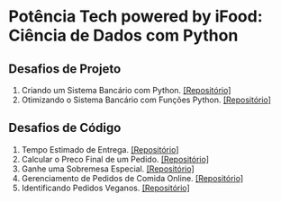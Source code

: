 # Potência Tech powered by iFood: Ciência de Dados com Python
## Desafios de Projeto
1. Criando um Sistema Bancário com Python. [[Repositório]](https://github.com/bluee-bluue/PotenciaTechPython_iFood/tree/main/Desafios%20de%20Projeto/Criando%20um%20Sistema%20Bancario%20com%20Python)
2. Otimizando o Sistema Bancário com Funções Python. [[Repositório]](https://github.com/bluee-bluue/PotenciaTechPython_iFood/tree/main/Desafios%20de%20Projeto/Otimizando%20o%20Sistema%20Bancario%20com%20Funcoes%20Python)

## Desafios de Código
1. Tempo Estimado de Entrega. [[Repositório]](https://github.com/bluee-bluue/PotenciaTechPython_iFood/tree/main/Desafios%20de%20Codigo/Tempo%20Estimado%20de%20Entrega)
2. Calcular o Preco Final de um Pedido. [[Repositório]](https://github.com/bluee-bluue/PotenciaTechPython_iFood/tree/main/Desafios%20de%20Codigo/Calcular%20o%20Preco%20Final%20de%20um%20Pedido)
3. Ganhe uma Sobremesa Especial. [[Repositório]](https://github.com/bluee-bluue/PotenciaTechPython_iFood/tree/main/Desafios%20de%20Codigo/Ganhe%20uma%20Sobremesa%20Especial)
4. Gerenciamento de Pedidos de Comida Online. [[Repositório]](https://github.com/bluee-bluue/PotenciaTechPython_iFood/tree/main/Desafios%20de%20Codigo/Gerenciamento%20de%20Pedidos%20de%20Comida%20Online)
5. Identificando Pedidos Veganos. [[Repositório]](https://github.com/bluee-bluue/PotenciaTechPython_iFood/tree/main/Desafios%20de%20Codigo/Identificando%20Pedidos%20Veganos)
